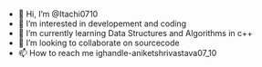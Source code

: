 - 👋 Hi, I’m @Itachi0710
- 👀 I’m interested in developement and coding
- 🌱 I’m currently learning Data Structures and Algorithms in c++
- 💞️ I’m looking to collaborate on sourcecode 
- 📫 How to reach me ighandle-aniketshrivastava07_10

<!---
Itachi0710/Itachi0710 is a ✨ special ✨ repository because its `README.md` (this file) appears on your GitHub profile.
You can click the Preview link to take a look at your changes.
--->
